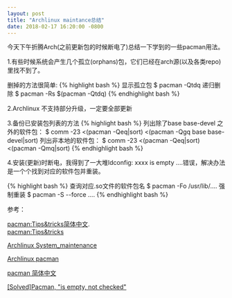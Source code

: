 ```yaml
---
layout: post
title: "Archlinux maintance总结"
date: 2018-02-17 16:20:00 -0800
---
```


今天下午折腾Arch(之前更新包的时候断电了)总结一下学到的一些pacman用法。

1.有些时候系统会产生几个孤立(orphans)包，它们已经在arch源(以及各类repo)里找不到了。

删掉的方法很简单:
{% highlight bash %}
显示孤立包
$ pacman -Qtdq
递归删除
$ pacman -Rs $(pacman -Qtdq)
{% endhighlight bash %}

2.Archlinux 不支持部分升级，一定要全部更新

3.备份已安装包列表的方法
{% highlight bash %}
列出除了base base-devel 之外的软件包：
$ comm -23 <(pacman -Qeq|sort) <(pacman -Qgq base base-devel|sort)
列出非本地的软件包：
$ comm -23 <(pacman -Qeq|sort) <(pacman -Qmq|sort)
{% endhighlight bash %}

4.安装(更新)时断电，我得到了一大堆ldconfig: xxxx is empty ....错误，解决办法是一个个找到对应的软件包并重装。

{% highlight bash %}
查询对应.so文件的软件包名
$ pacman -Fo /usr/lib/....
强制重装
$ pacman -S --force ....
{% endhighlight bash %}

参考：

[pacman:Tips&tricks简体中文](https://wiki.archlinux.org/index.php/Pacman/Tips_and_tricks_(简体中文)). <br>
[pacman:Tips&tricks](https://wiki.archlinux.org/index.php/Pacman/Tips_and_tricks)

[Archlinux System_maintenance](https://wiki.archlinux.org/index.php/System_maintenance)

[Archlinux pacman](https://wiki.archlinux.org/index.php/Pacman)

[pacman 简体中文](https://wiki.archlinux.org/index.php/Pacman_(简体中文))

[[Solved]Pacman, "is empty, not checked"](https://bbs.archlinux.org/viewtopic.php?id=215731)
